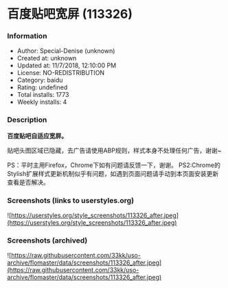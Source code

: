 # 百度贴吧宽屏 (113326)

### Information
- Author: Special-Denise (unknown)
- Created at: unknown
- Updated at: 11/7/2018, 12:10:00 PM
- License: NO-REDISTRIBUTION
- Category: baidu
- Rating: undefined
- Total installs: 1773
- Weekly installs: 4


### Description
<b>百度贴吧自适应宽屏。</b>

贴吧头图区域已隐藏，去广告请使用ABP规则，样式本身不处理任何广告，谢谢~

PS：平时主用Firefox，Chrome下如有问题请反馈一下，谢谢。
PS2:Chrome的Stylish扩展样式更新机制似乎有问题，如遇到页面问题请手动到本页面安装更新查看是否解决。


### Screenshots (links to userstyles.org)
![https://userstyles.org/style_screenshots/113326_after.jpeg](https://userstyles.org/style_screenshots/113326_after.jpeg)


### Screenshots (archived)
![https://raw.githubusercontent.com/33kk/uso-archive/flomaster/data/screenshots/113326_after.jpeg](https://raw.githubusercontent.com/33kk/uso-archive/flomaster/data/screenshots/113326_after.jpeg)
